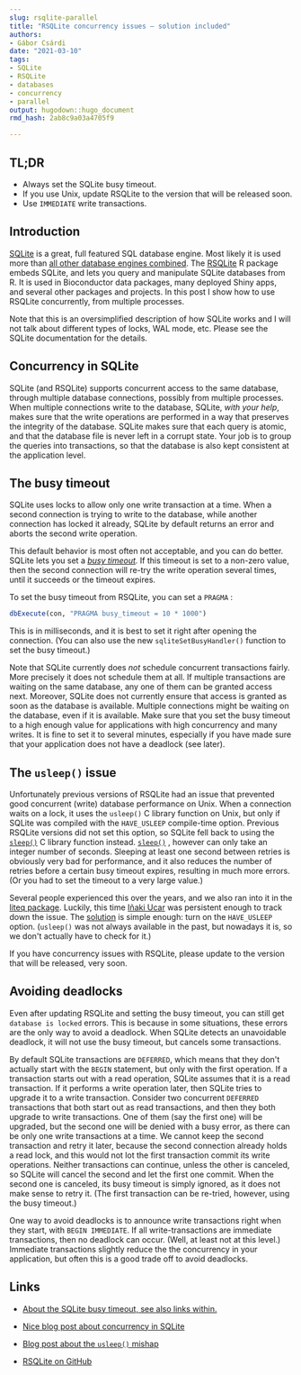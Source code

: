 ```yaml
---
slug: rsqlite-parallel
title: "RSQLite concurrency issues — solution included"
authors: 
- Gábor Csárdi
date: "2021-03-10" 
tags: 
- SQLite
- RSQLite
- databases
- concurrency
- parallel
output: hugodown::hugo_document
rmd_hash: 2ab8c9a03a4705f9

---
```


## TL;DR

-   Always set the SQLite busy timeout.
-   If you use Unix, update RSQLite to the version that will be released soon.
-   Use `IMMEDIATE` write transactions.

## Introduction

[SQLite](https://www.sqlite.org/index.html) is a great, full featured SQL database engine. Most likely it is used more than [all other database engines combined](https://www.sqlite.org/mostdeployed.html). The [RSQLite](https://github.com/r-dbi/RSQLite) R package embeds SQLite, and lets you query and manipulate SQLite databases from R. It is used in Bioconductor data packages, many deployed Shiny apps, and several other packages and projects. In this post I show how to use RSQLite concurrently, from multiple processes.

Note that this is an oversimplified description of how SQLite works and I will not talk about different types of locks, WAL mode, etc. Please see the SQLite documentation for the details.

## Concurrency in SQLite

SQLite (and RSQLite) supports concurrent access to the same database, through multiple database connections, possibly from multiple processes. When multiple connections write to the database, SQLite, *with your help*, makes sure that the write operations are performed in a way that preserves the integrity of the database. SQLite makes sure that each query is atomic, and that the database file is never left in a corrupt state. Your job is to group the queries into transactions, so that the database is also kept consistent at the application level.

## The busy timeout

SQLite uses locks to allow only one write transaction at a time. When a second connection is trying to write to the database, while another connection has locked it already, SQLite by default returns an error and aborts the second write operation.

This default behavior is most often not acceptable, and you can do better. SQLite lets you set a [*busy timeout*](https://www.sqlite.org/pragma.html#pragma_busy_timeout)*.* If this timeout is set to a non-zero value, then the second connection will re-try the write operation several times, until it succeeds or the timeout expires.

To set the busy timeout from RSQLite, you can set a `PRAGMA` :

``` r
dbExecute(con, "PRAGMA busy_timeout = 10 * 1000")
```

This is in milliseconds, and it is best to set it right after opening the connection. (You can also use the new `sqliteSetBusyHandler()` function to set the busy timeout.)

Note that SQLite currently does *not* schedule concurrent transactions fairly. More precisely it does not schedule them at all. If multiple transactions are waiting on the same database, any one of them can be granted access next. Moreover, SQLite does not currently ensure that access is granted as soon as the database is available. Multiple connections might be waiting on the database, even if it is available. Make sure that you set the busy timeout to a high enough value for applications with high concurrency and many writes. It is fine to set it to several minutes, especially if you have made sure that your application does not have a deadlock (see later).

## The `usleep()` issue

Unfortunately previous versions of RSQLite had an issue that prevented good concurrent (write) database performance on Unix. When a connection waits on a lock, it uses the `usleep()` C library function on Unix, but only if SQLite was compiled with the `HAVE_USLEEP` compile-time option. Previous RSQLite versions did not set this option, so SQLite fell back to using the [`sleep()`](https://rdrr.io/r/datasets/sleep.html) C library function instead. [`sleep()`](https://rdrr.io/r/datasets/sleep.html) , however can only take an integer number of seconds. Sleeping at least one second between retries is obviously very bad for performance, and it also reduces the number of retries before a certain busy timeout expires, resulting in much more errors. (Or you had to set the timeout to a very large value.)

Several people experienced this over the years, and we also ran into it in the [liteq package](https://github.com/r-lib/liteq/issues/28). Luckily, this time [Iñaki Ucar](https://github.com/Enchufa2) was persistent enough to track down the issue. The [solution](https://github.com/r-dbi/RSQLite/pull/345) is simple enough: turn on the `HAVE_USLEEP` option. (`usleep()` was not always available in the past, but nowadays it is, so we don't actually have to check for it.)

If you have concurrency issues with RSQLite, please update to the version that will be released, very soon.

## Avoiding deadlocks

Even after updating RSQLite and setting the busy timeout, you can still get `database is locked` errors. This is because in some situations, these errors are the only way to avoid a deadlock. When SQLite detects an unavoidable deadlock, it will not use the busy timeout, but cancels some transactions.

By default SQLite transactions are `DEFERRED`, which means that they don't actually start with the `BEGIN` statement, but only with the first operation. If a transaction starts out with a read operation, SQLite assumes that it is a read transaction. If it performs a write operation later, then SQLite tries to upgrade it to a write transaction. Consider two concurrent `DEFERRED` transactions that both start out as read transactions, and then they both upgrade to write transactions. One of them (say the first one) will be upgraded, but the second one will be denied with a busy error, as there can be only one write transactions at a time. We cannot keep the second transaction and retry it later, because the second connection already holds a read lock, and this would not lot the first transaction commit its write operations. Neither transactions can continue, unless the other is canceled, so SQLite will cancel the second and let the first one commit. When the second one is canceled, its busy timeout is simply ignored, as it does not make sense to retry it. (The first transaction can be re-tried, however, using the busy timeout.)

One way to avoid deadlocks is to announce write transactions right when they start, with `BEGIN IMMEDIATE`. If all write-transactions are immediate transactions, then no deadlock can occur. (Well, at least not at this level.) Immediate transactions slightly reduce the the concurrency in your application, but often this is a good trade off to avoid deadlocks.

## Links

-   [About the SQLite busy timeout, see also links within.](https://www.sqlite.org/c3ref/busy_timeout.html)

-   [Nice blog post about concurrency in SQLite](https://activesphere.com/blog/2018/12/24/understanding-sqlite-busy)

-   [Blog post about the `usleep()` mishap](https://beets.io/blog/sqlite-nightmare.html)

-   [RSQLite on GitHub](https://github.com/r-dbi/RSQLite)

